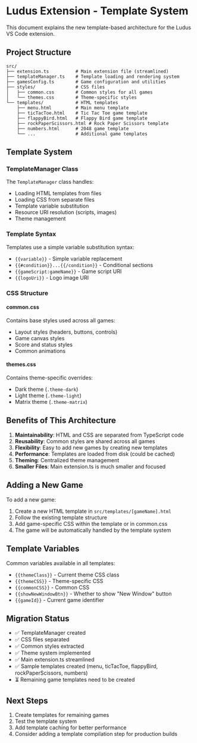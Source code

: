 # Ludus Extension - Template System

This document explains the new template-based architecture for the Ludus VS Code extension.

## Project Structure

```
src/
├── extension.ts          # Main extension file (streamlined)
├── templateManager.ts    # Template loading and rendering system
├── gamesConfig.ts        # Game configuration and utilities
├── styles/               # CSS files
│   ├── common.css        # Common styles for all games
│   └── themes.css        # Theme-specific styles
└── templates/            # HTML templates
    ├── menu.html         # Main menu template
    ├── ticTacToe.html    # Tic Tac Toe game template
    ├── flappyBird.html   # Flappy Bird game template
    ├── rockPaperScissors.html # Rock Paper Scissors template
    ├── numbers.html      # 2048 game template
    └── ...               # Additional game templates
```

## Template System

### TemplateManager Class

The `TemplateManager` class handles:
- Loading HTML templates from files
- Loading CSS from separate files
- Template variable substitution
- Resource URI resolution (scripts, images)
- Theme management

### Template Syntax

Templates use a simple variable substitution syntax:

- `{{variable}}` - Simple variable replacement
- `{{#condition}}...{{/condition}}` - Conditional sections
- `{{gameScript:gameName}}` - Game script URI
- `{{logoUri}}` - Logo image URI

### CSS Structure

#### common.css
Contains base styles used across all games:
- Layout styles (headers, buttons, controls)
- Game canvas styles
- Score and status styles
- Common animations

#### themes.css
Contains theme-specific overrides:
- Dark theme (`.theme-dark`)
- Light theme (`.theme-light`)
- Matrix theme (`.theme-matrix`)

## Benefits of This Architecture

1. **Maintainability**: HTML and CSS are separated from TypeScript code
2. **Reusability**: Common styles are shared across all games
3. **Flexibility**: Easy to add new games by creating new templates
4. **Performance**: Templates are loaded from disk (could be cached)
5. **Theming**: Centralized theme management
6. **Smaller Files**: Main extension.ts is much smaller and focused

## Adding a New Game

To add a new game:

1. Create a new HTML template in `src/templates/[gameName].html`
2. Follow the existing template structure
3. Add game-specific CSS within the template or in common.css
4. The game will be automatically handled by the template system

## Template Variables

Common variables available in all templates:
- `{{themeClass}}` - Current theme CSS class
- `{{themeCSS}}` - Theme-specific CSS
- `{{commonCSS}}` - Common CSS
- `{{showNewWindowBtn}}` - Whether to show "New Window" button
- `{{gameId}}` - Current game identifier

## Migration Status

- ✅ TemplateManager created
- ✅ CSS files separated
- ✅ Common styles extracted
- ✅ Theme system implemented
- ✅ Main extension.ts streamlined
- ✅ Sample templates created (menu, ticTacToe, flappyBird, rockPaperScissors, numbers)
- ⏳ Remaining game templates need to be created

## Next Steps

1. Create templates for remaining games
2. Test the template system
3. Add template caching for better performance
4. Consider adding a template compilation step for production builds
